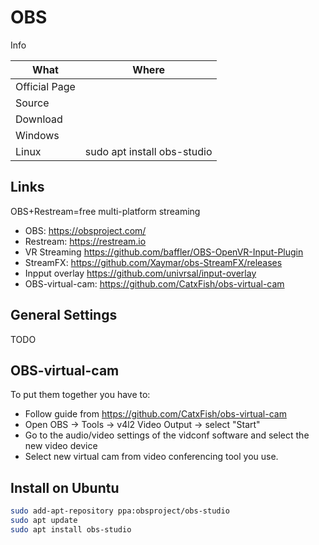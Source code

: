 # OBS

Info

| What          | Where |
|---------------|-------|
| Official Page |       |
| Source        |       |
| Download      |       |
| Windows       |       |
| Linux       |sudo apt install obs-studio|

## Links

OBS+Restream=free multi-platform streaming

- OBS: <https://obsproject.com/>
- Restream: <https://restream.io>
- VR Streaming <https://github.com/baffler/OBS-OpenVR-Input-Plugin>
- StreamFX: <https://github.com/Xaymar/obs-StreamFX/releases>
- Inpput overlay <https://github.com/univrsal/input-overlay>
- OBS-virtual-cam: <https://github.com/CatxFish/obs-virtual-cam>

## General Settings

TODO

## OBS-virtual-cam

To put them together you have to:

- Follow guide from <https://github.com/CatxFish/obs-virtual-cam>
- Open OBS → Tools → v4l2 Video Output → select "Start"
- Go to the audio/video settings of the vidconf software and select the new video device
- Select new virtual cam from video conferencing tool you use.

## Install on Ubuntu

``` sh
sudo add-apt-repository ppa:obsproject/obs-studio
sudo apt update
sudo apt install obs-studio
```
